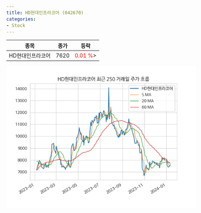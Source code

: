 ```yaml
---
title: HD현대인프라코어 (042670)
categories:
- Stock
---
```


|종목|종가|등락|
|----|----|----|
|HD현대인프라코어|7620|<span style="color: red">0.01 %</span>>|

<!-- more -->

![042670](/assets/images/stock/042670.png)